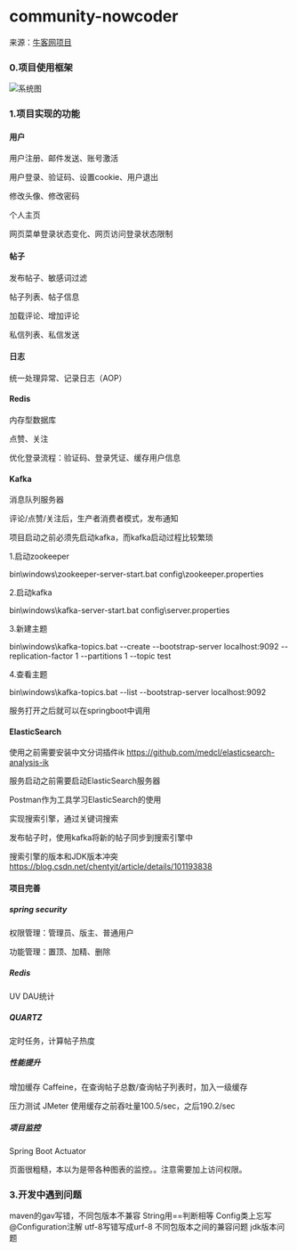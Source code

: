 # community-nowcoder

来源：[牛客网项目](https://www.nowcoder.com/courses/semester/senior)

### 0.项目使用框架
![系统图](https://s1.ax1x.com/2020/08/19/dMIkVO.png)


### 1.项目实现的功能
#### 用户

用户注册、邮件发送、账号激活

用户登录、验证码、设置cookie、用户退出

修改头像、修改密码

个人主页

网页菜单登录状态变化、网页访问登录状态限制

#### 帖子

发布帖子、敏感词过滤

帖子列表、帖子信息

加载评论、增加评论

私信列表、私信发送

#### 日志

统一处理异常、记录日志（AOP）

#### Redis
内存型数据库

点赞、关注

优化登录流程：验证码、登录凭证、缓存用户信息

#### Kafka

消息队列服务器

评论/点赞/关注后，生产者消费者模式，发布通知

项目启动之前必须先启动kafka，而kafka启动过程比较繁琐

1.启动zookeeper

bin\windows\zookeeper-server-start.bat config\zookeeper.properties

2.启动kafka

bin\windows\kafka-server-start.bat config\server.properties

3.新建主题

bin\windows\kafka-topics.bat --create --bootstrap-server localhost:9092 --replication-factor 1 --partitions 1 --topic test

4.查看主题

bin\windows\kafka-topics.bat --list --bootstrap-server localhost:9092

服务打开之后就可以在springboot中调用

#### ElasticSearch

使用之前需要安装中文分词插件ik https://github.com/medcl/elasticsearch-analysis-ik

服务启动之前需要启动ElasticSearch服务器

Postman作为工具学习ElasticSearch的使用

实现搜索引擎，通过关键词搜索

发布帖子时，使用kafka将新的帖子同步到搜索引擎中

搜索引擎的版本和JDK版本冲突
https://blog.csdn.net/chentyit/article/details/101193838


#### 项目完善 
##### spring security

权限管理：管理员、版主、普通用户

功能管理：置顶、加精、删除

##### Redis

UV DAU统计

##### QUARTZ

定时任务，计算帖子热度

##### 性能提升

增加缓存 Caffeine，在查询帖子总数/查询帖子列表时，加入一级缓存

压力测试 JMeter 使用缓存之前吞吐量100.5/sec，之后190.2/sec

##### 项目监控
Spring Boot Actuator

页面很粗糙，本以为是带各种图表的监控。。注意需要加上访问权限。


### 3.开发中遇到问题
maven的gav写错，不同包版本不兼容
String用==判断相等
Config类上忘写@Configuration注解
utf-8写错写成urf-8
不同包版本之间的兼容问题
jdk版本问题